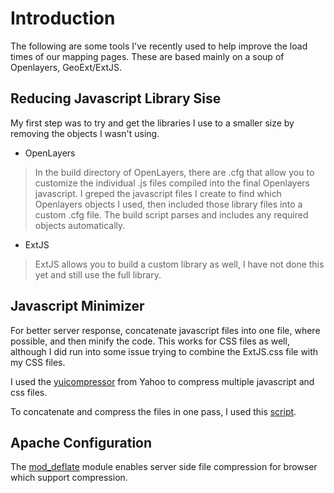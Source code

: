 # Introduction #

The following are some tools I've recently used to help improve the load times of our mapping pages. These are based mainly on a soup of Openlayers, GeoExt/ExtJS.

## Reducing Javascript Library Sise ##
My first step was to try and get the libraries I use to a smaller size by removing the objects I wasn't using.
  * OpenLayers
> In the build directory of OpenLayers, there are .cfg that allow you to customize the individual .js files compiled into the final Openlayers javascript. I greped the javascript files I create to find which Openlayers objects I used, then included those library files into a custom .cfg file. The build script parses and includes any required objects automatically.

  * ExtJS
> ExtJS allows you to build a custom library as well, I have not done this yet and still use the full library.

## Javascript Minimizer ##
For better server response, concatenate javascript files into one file, where possible, and then minify the code. This works for CSS files as well, although I did run into some issue trying to combine the ExtJS.css file with my CSS files.

I used the [yuicompressor](http://developer.yahoo.com/yui/compressor/) from Yahoo to compress multiple javascript and css files.

To concatenate and compress the files in one pass, I used this [script](http://lowfatcats.com/blog/1-tutorial/18-how-to-optimize-javascript-css-linux-using-yui-compressor.html).

## Apache Configuration ##
The [mod\_deflate](http://httpd.apache.org/docs/2.0/mod/mod_deflate.html) module enables server side file compression for browser which support compression.
